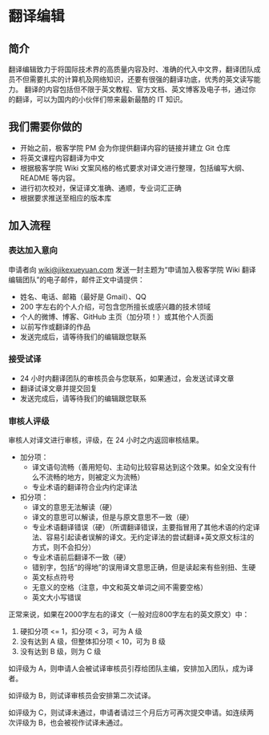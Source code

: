 # 翻译编辑

## 简介

翻译编辑致力于将国际技术界的高质量内容及时、准确的代入中文界，翻译团队成员不但需要扎实的计算机及网络知识，还要有很强的翻译功底，优秀的英文读写能力。 翻译的内容包括但不限于英文教程、官方文档、英文博客及电子书，通过你的翻译，可以为国内的小伙伴们带来最新最酷的 IT 知识。

## 我们需要你做的

- 开始之前，极客学院 PM 会为你提供翻译内容的链接并建立 Git 仓库
- 将英文课程内容翻译为中文
- 根据极客学院 Wiki 文案风格的格式要求对译文进行整理，包括编写大纲、README 等内容。 
- 进行初次校对，保证译文准确、通顺，专业词汇正确
- 根据要求推送至相应的版本库

## 加入流程

### 表达加入意向

申请者向 wiki@jikexueyuan.com 发送一封主题为“申请加入极客学院 Wiki 翻译编辑团队”的电子邮件，邮件正文中请提供：

- 姓名、电话、邮箱（最好是 Gmail）、QQ
- 200 字左右的个人介绍，可包含您所擅长或感兴趣的技术领域
- 个人的微博、博客、GitHub 主页（加分项！）或其他个人页面
- 以前写作或翻译的作品
- 发送完成后，请等待我们的编辑跟您联系

### 接受试译   
   
- 24 小时内翻译团队的审核员会与您联系，如果通过，会发送试译文章
- 翻译试译文章并提交回复
- 发送完成后，请等待我们的编辑跟您联系

### 审核人评级

审核人对译文进行审核，评级，在 24 小时之内返回审核结果。
   
- 加分项：
  - 译文语句流畅（善用短句、主动句比较容易达到这个效果。如全文没有什么不流畅的地方，则被定义为流畅）
  - 专业术语的翻译符合业内约定译法
- 扣分项：
  - 译文的意思无法解读（硬）
  - 译文的意思可以解读，但是与原文意思不一致（硬）
  - 专业术语翻译错误（硬）（所谓翻译错误，主要指冒用了其他术语的约定译法、容易引起读者误解的译文。无约定译法的尝试翻译+英文原文标注的方式，则不会扣分）
  - 专业术语前后翻译不一致（硬）
  - 错别字，包括“的得地”的误用译文意思正确，但是读起来有些别扭、生硬
  - 英文标点符号
  - 无意义的空格（注意，中文和英文单词之间不需要空格）
  - 英文大小写错误

正常来说，如果在2000字左右的译文（一般对应800字左右的英文原文）中：   

1. 硬扣分项 <= 1，扣分项 < 3，可为 A 级
2. 没有达到 A 级，但整体扣分项 < 10，可为 B 级
3. 没有达到 B 级，则为 C 级

如评级为 A，则申请人会被试译审核员引荐给团队主编，安排加入团队，成为译者。   

如评级为 B，则试译审核员会安排第二次试译。   

如评级为 C，则试译未通过，申请者请过三个月后方可再次提交申请。如连续两次评级为 B，也会被视作试译未通过。




